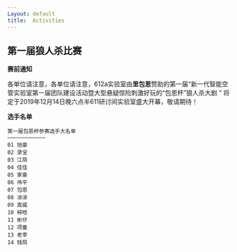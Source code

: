 ```yaml
---
Layout: default
title:  Activities
---
```


## 第一届狼人杀比赛

**赛前通知**

各单位请注意，各单位请注意，612a实验室由**里包恩**赞助的第一届“新一代智能空管实验室第一届团队建设活动暨大型悬疑惊险刺激好玩的“包恩杯”狼人杀大剧 ” 将定于2019年12月14日晚六点半611研讨间实验室盛大开幕，敬请期待！

**选手名单**
```
第一届包恩杯参赛选手大名单
————————————
01 旭豪
02 录宝
03 江局
04 佳佳
05 家豪
06 伟平
07 包恩
08 涂涂
09 嵩威
10 梓晗
11 彬仔
12 项童
13 老李
14 钱局
```